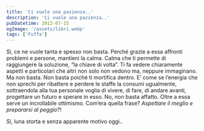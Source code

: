```yaml
---
title: 'Ci vuole una pazienza..'
description: 'Ci vuole una pazienza..'
pubDatetime: 2013-07-15
ogImage: '/assets/libri.webp'
tags: ['Fuffa']
---
```


Sì, ce ne vuole tanta e spesso non basta. Perché grazie a essa affronti problemi e persone, mantieni la calma. Calma che ti permette di raggiungere la soluzione, “la chiave di volta”. Ti fa vedere chiaramente aspetti e particolari che altri non solo non vedono ma, neppure immaginano.
Ma non basta.
Non basta poiché ti mortifica dentro. E’ come se l’energia che non sprechi per ribattere e perdere le staffe la consumi ugualmente, sottraendola alla tua personale voglia di vivere, di fare, di andare avanti, progettare un futuro e sperare in esso.
No, non basta affatto.
Oltre a essa serve un incrollabile ottimismo.
Com’era quella frase?
*Aspettare il meglio e prepararsi al peggio*?!

Sì, luna storta e senza apparente motivo oggi..
